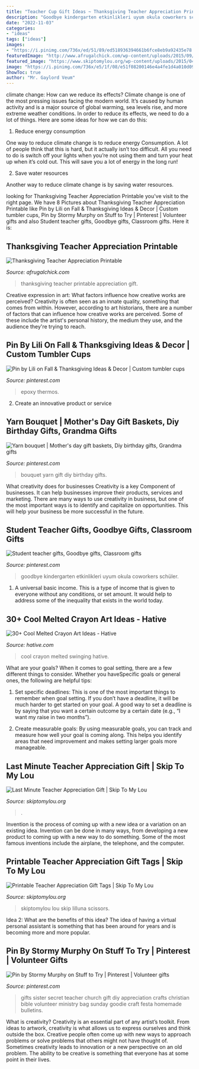 ```yaml
---
title: "Teacher Cup Gift Ideas ~ Thanksgiving Teacher Appreciation Printable"
description: "Goodbye kindergarten etkinlikleri uyum okula coworkers schüler"
date: "2022-11-03"
categories:
- "ideas"
tags: ["ideas"]
images:
- "https://i.pinimg.com/736x/ed/51/89/ed518936394661b6fce8eb9a92435e78.jpg"
featuredImage: "http://www.afrugalchick.com/wp-content/uploads/2015/09/Thanksgiving-Teacher-Appreciation-Printable-683x1024.jpg"
featured_image: "https://www.skiptomylou.org/wp-content/uploads/2015/04/thanks-for-being-so-sweet-printable-tag-1.jpg"
image: "https://i.pinimg.com/736x/e5/1f/08/e51f08200146e4a4fe1d4a010d094619.jpg"
ShowToc: true
author: "Mr. Gaylord Veum"
---
```



climate change: How can we reduce its effects?
Climate change is one of the most pressing issues facing the modern world. It’s caused by human activity and is a major source of global warming, sea levels rise, and more extreme weather conditions. In order to reduce its effects, we need to do a lot of things. Here are some ideas for how we can do this:
1) Reduce energy consumption

One way to reduce climate change is to reduce energy Consumption. A lot of people think that this is hard, but it actually isn’t too difficult. All you need to do is switch off your lights when you’re not using them and turn your heat up when it’s cold out. This will save you a lot of energy in the long run! 

2) Save water resources

Another way to reduce climate change is by saving water resources.

	

		
looking for Thanksgiving Teacher Appreciation Printable you've visit to the right page. We have 8 Pictures about Thanksgiving Teacher Appreciation Printable like Pin by Lili on Fall &amp; Thanksgiving Ideas &amp; Decor | Custom tumbler cups, Pin by Stormy Murphy on Stuff to Try | Pinterest | Volunteer gifts and also Student teacher gifts, Goodbye gifts, Classroom gifts. Here it is:
		
    
## Thanksgiving Teacher Appreciation Printable

<img loading=lazy src="http://www.afrugalchick.com/wp-content/uploads/2015/09/Thanksgiving-Teacher-Appreciation-Printable-683x1024.jpg" onerror="this.onerror=null;this.src='https://tse1.mm.bing.net/th?id=OIP.uWlN_zMfoIXUUQuuEidiIAHaLG&amp;pid=15.1';" alt="Thanksgiving Teacher Appreciation Printable">

_Source: afrugalchick.com_

>thanksgiving teacher printable appreciation gift. 

	

Creative expression in art: What factors influence how creative works are perceived?
Creativity is often seen as an innate quality, something that comes from within. However, according to art historians, there are a number of factors that can influence how creative works are perceived. Some of these include the artist's personal history, the medium they use, and the audience they're trying to reach.

    
## Pin By Lili On Fall &amp; Thanksgiving Ideas &amp; Decor | Custom Tumbler Cups

<img loading=lazy src="https://i.pinimg.com/736x/a9/a7/fc/a9a7fc440ffe2fa1873a4a7ba51a6af7.jpg" onerror="this.onerror=null;this.src='https://tse2.mm.bing.net/th?id=OIP.IMVxgO56S6WbfMHarJ7zcQHaNL&amp;pid=15.1';" alt="Pin by Lili on Fall &amp; Thanksgiving Ideas &amp; Decor | Custom tumbler cups">

_Source: pinterest.com_

>epoxy thermos. 

	

2. Create an innovative product or service 

    
## Yarn Bouquet | Mother&#039;s Day Gift Baskets, Diy Birthday Gifts, Grandma Gifts

<img loading=lazy src="https://i.pinimg.com/736x/e5/1f/08/e51f08200146e4a4fe1d4a010d094619.jpg" onerror="this.onerror=null;this.src='https://tse2.mm.bing.net/th?id=OIP.ivggOYM3aS9cvjZZ9iTgoQHaJF&amp;pid=15.1';" alt="Yarn bouquet | Mother&#039;s day gift baskets, Diy birthday gifts, Grandma gifts">

_Source: pinterest.com_

>bouquet yarn gift diy birthday gifts. 

	

What creativity does for businesses
Creativity is a key Component of businesses. It can help businesses improve their products, services and marketing. There are many ways to use creativity in business, but one of the most important ways is to identify and capitalize on opportunities. This will help your business be more successful in the future.

    
## Student Teacher Gifts, Goodbye Gifts, Classroom Gifts

<img loading=lazy src="https://i.pinimg.com/736x/ed/51/89/ed518936394661b6fce8eb9a92435e78.jpg" onerror="this.onerror=null;this.src='https://tse1.mm.bing.net/th?id=OIP.9qdBjbKCIX0oXMvpDals_gHaJ3&amp;pid=15.1';" alt="Student teacher gifts, Goodbye gifts, Classroom gifts">

_Source: pinterest.com_

>goodbye kindergarten etkinlikleri uyum okula coworkers schüler. 

	

1. A universal basic income. This is a type of income that is given to everyone without any conditions, or set amount. It would help to address some of the inequality that exists in the world today.

    
## 30+ Cool Melted Crayon Art Ideas - Hative

<img loading=lazy src="https://hative.com/wp-content/uploads/2014/04/melted-crayon-art/16-girl-swinging.jpg" onerror="this.onerror=null;this.src='https://tse3.mm.bing.net/th?id=OIP.mtToqc8gxJVeDjf_11pDoAHaJ4&amp;pid=15.1';" alt="30+ Cool Melted Crayon Art Ideas - Hative">

_Source: hative.com_

>cool crayon melted swinging hative. 

	

What are your goals?
When it comes to goal setting, there are a few different things to consider. Whether you haveSpecific goals or general ones, the following are helpful tips:
1. Set specific deadlines: This is one of the most important things to remember when goal setting. If you don’t have a deadline, it will be much harder to get started on your goal. A good way to set a deadline is by saying that you want a certain outcome by a certain date (e.g., “I want my raise in two months”).

2. Create measurable goals: By using measurable goals, you can track and measure how well your goal is coming along. This helps you identify areas that need improvement and makes setting larger goals more manageable.

    
## Last Minute Teacher Appreciation Gift | Skip To My Lou

<img loading=lazy src="https://www.skiptomylou.org/wp-content/uploads/2010/05/Teacher-Appreciation-Flowers-1.jpg" onerror="this.onerror=null;this.src='https://tse3.mm.bing.net/th?id=OIP.uLRgPUdD4jS4wLIbaUZxGwAAAA&amp;pid=15.1';" alt="Last Minute Teacher Appreciation Gift | Skip To My Lou">

_Source: skiptomylou.org_

>. 

	

Invention is the process of coming up with a new idea or a variation on an existing idea. Invention can be done in many ways, from developing a new product to coming up with a new way to do something. Some of the most famous inventions include the airplane, the telephone, and the computer.

    
## Printable Teacher Appreciation Gift Tags | Skip To My Lou

<img loading=lazy src="https://www.skiptomylou.org/wp-content/uploads/2015/04/thanks-for-being-so-sweet-printable-tag-1.jpg" onerror="this.onerror=null;this.src='https://tse2.mm.bing.net/th?id=OIP.lo2681cfHiUCTZHOru5IgAHaKr&amp;pid=15.1';" alt="Printable Teacher Appreciation Gift Tags | Skip To My Lou">

_Source: skiptomylou.org_

>skiptomylou lou skip lilluna scissors. 

	

Idea 2: What are the benefits of this idea?
The idea of having a virtual personal assistant is something that has been around for years and is becoming more and more popular.

    
## Pin By Stormy Murphy On Stuff To Try | Pinterest | Volunteer Gifts

<img loading=lazy src="https://i.pinimg.com/736x/b5/43/bb/b543bb2392e3c494b4c9388235113d15.jpg" onerror="this.onerror=null;this.src='https://tse3.mm.bing.net/th?id=OIP.1qXtyoHrFHJhE-M71umwewHaNL&amp;pid=15.1';" alt="Pin by Stormy Murphy on Stuff to Try | Pinterest | Volunteer gifts">

_Source: pinterest.com_

>gifts sister secret teacher church gift diy appreciation crafts christian bible volunteer ministry bag sunday goodie craft festa homemade bulletins. 

	

What is creativity?
Creativity is an essential part of any artist’s toolkit. From ideas to artwork, creativity is what allows us to express ourselves and think outside the box. Creative people often come up with new ways to approach problems or solve problems that others might not have thought of. Sometimes creativity leads to innovation or a new perspective on an old problem. The ability to be creative is something that everyone has at some point in their lives.


